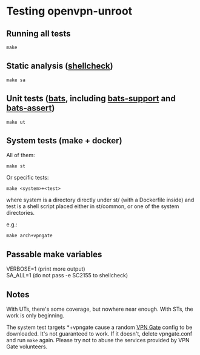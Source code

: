 # Testing openvpn-unroot

## Running all tests

`make`

## Static analysis ([shellcheck](https://github.com/koalaman/shellcheck))

`make sa`

## Unit tests ([bats](https://github.com/sstephenson/bats), including [bats-support](https://github.com/ztombol/bats-support) and [bats-assert](https://github.com/ztombol/bats-assert))

`make ut`

## System tests (make + docker)

All of them:

`make st`

Or specific tests:

`make <system>+<test>`

where system is a directory directly under st/ (with a Dockerfile inside) and
test is a shell script placed either in st/common, or one of the system
directories.

e.g.:

`make arch+vpngate`

## Passable make variables

VERBOSE=1 (print more output)  
SA_ALL=1 (do not pass -e SC2155 to shellcheck)

## Notes

With UTs, there's some coverage, but nowhere near enough. With STs, the work is
only beginning.

The system test targets \*+vpngate cause a random [VPN
Gate](http://www.vpngate.net/) config to be downloaded. It's not guaranteed to
work. If it doesn't, delete vpngate.conf and run `make` again. Please try not
to abuse the services provided by VPN Gate volunteers.
